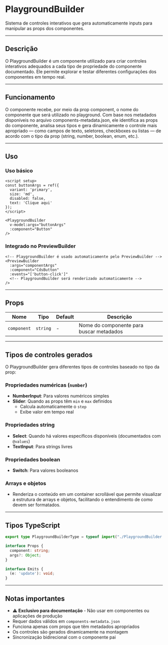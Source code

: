 # PlaygroundBuilder

Sistema de controles interativos que gera automaticamente inputs para manipular as props dos componentes.

---

## Descrição

O PlaygroundBuilder é um componente utilizado para criar controles interativos adequados a cada tipo de propriedade do componente documentado. Ele permite explorar e testar diferentes configurações dos componentes em tempo real.

---

## Funcionamento

O componente recebe, por meio da prop component, o nome do componente que será utilizado no playground. Com base nos metadados disponíveis no arquivo components-metadata.json, ele identifica as props do componente, analisa seus tipos e gera dinamicamente o controle mais apropriado — como campos de texto, seletores, checkboxes ou listas — de acordo com o tipo da prop (string, number, boolean, enum, etc.).

---

## Uso

### Uso básico
```vue
<script setup>
const buttonArgs = ref({
  variant: 'primary',
  size: 'md', 
  disabled: false,
  text: 'Clique aqui'
});
</script>

<PlaygroundBuilder
  v-model:args="buttonArgs"
  :component="Button"
/>
```

### Integrado no PreviewBuilder
```vue
<!-- PlaygroundBuilder é usado automaticamente pelo PreviewBuilder -->
<PreviewBuilder
  :args="componentArgs"
  :component="CdsButton"
  :events="['button-click']"
  <!-- PlaygroundBuilder será renderizado automaticamente -->
/>
```

---

## Props

| Nome | Tipo | Default | Descrição |
|------|------|---------|-----------|
| `component` | `string` | - | Nome do componente para buscar metadados |

---

## Tipos de controles gerados

O PlaygroundBuilder gera diferentes tipos de controles baseado no tipo da prop:

### Propriedades numéricas (`number`)
- **NumberInput**: Para valores numéricos simples
- **Slider**: Quando as props têm `min` e `max` definidos
  - Calcula automaticamente o `step`
  - Exibe valor em tempo real

### Propriedades string
- **Select**: Quando há valores específicos disponíveis (documentados com `@values`)
- **TextInput**: Para strings livres

### Propriedades boolean
- **Switch**: Para valores booleanos

### Arrays e objetos
- Renderiza o conteúdo em um container scrollável que permite visualizar a estrutura de arrays e objetos, facilitando o entendimento de como devem ser formatados.

---


## Tipos TypeScript

```typescript path=null start=null
export type PlaygroundBuilderType = typeof import("./PlaygroundBuilder.vue")["default"];

interface Props {
  component: string;
  args?: Object;
}

interface Emits {
  (e: 'update'): void;
}
```

---


## Notas importantes

- ⚠️ **Exclusivo para documentação** - Não usar em componentes ou aplicações de produção
- Requer dados válidos em `components-metadata.json`
- Funciona apenas com props que têm metadados apropriados
- Os controles são gerados dinamicamente na montagem
- Sincronização bidirecional com o componente pai
